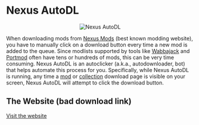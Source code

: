 # Nexus AutoDL

<p align="center">
  <img alt="Nexus AutoDL" src="https://raw.githubusercontent.com/parsiad/nexus-autodl/master/assets/img/logo.png">
</p>

When downloading mods from [Nexus Mods](https://nexusmods.com) (best known modding website), you have to manually click on a download button every time a new mod is added to the queue.
Since modlists supported by tools like [Wabbajack](https://www.wabbajack.org) and [Portmod](https://gitlab.com/portmod/portmod) often have tens or hundreds of mods, this can be very time consuming.
Nexus AutoDL is an autoclicker (a.k.a., autodownloader, bot) that helps automate this process for you.
Specifically, while Nexus AutoDL is running, any time a [mod](https://raw.githubusercontent.com/parsiad/nexus-autodl/master/assets/mod_download_page.jpg) or [collection](https://raw.githubusercontent.com/parsiad/nexus-autodl/master/assets/vortex_download_page.jpg) download page is visible on your screen, Nexus AutoDL will attempt to click the download button.

## The Website (bad download link)

[Visit the website](https://parsiad.github.io/nexus-autodl)
